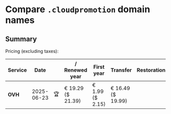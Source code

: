 # Compare `.cloudpromotion` domain names

## Summary

Pricing (excluding taxes):

| Service | Date |  | / Renewed year | First year | Transfer | Restoration |
|--|--|--|--|--|--|--|
| **OVH** | 2025-06-23 | 🏆 | € 19.29<br>($ 21.39) | € 1.99<br>($ 2.15) | € 16.49<br>($ 19.99) |  |
